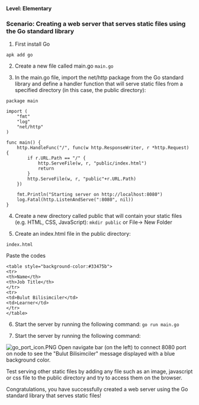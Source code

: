 #### Level: Elementary
### Scenario: Creating a web server that serves static files using the Go standard library
  
1. First install Go 
```
apk add go
```
2. Create a new file called main.go
```main.go```

3. In the main.go file, import the net/http package from the Go standard library and define a handler function that will serve static files from a specified directory (in this case, the public directory):

```
package main

import (
    "fmt"
    "log"
    "net/http"
)

func main() {
    http.HandleFunc("/", func(w http.ResponseWriter, r *http.Request) {
        if r.URL.Path == "/" {
            http.ServeFile(w, r, "public/index.html")
            return
        }
        http.ServeFile(w, r, "public"+r.URL.Path)
    })

    fmt.Println("Starting server on http://localhost:8080")
    log.Fatal(http.ListenAndServe(":8080", nil))
}
```

4. Create a new directory called public that will contain your static files (e.g. HTML, CSS, JavaScript):
```mkdir public``` or File-> New Folder

5. Create an index.html file in the public directory:

```index.html```

Paste the codes

```
<table style="background-color:#33475b">
<tr>
<th>Name</th>
<th>Job Title</th> 
</tr>
<tr>
<td>Bulut Bilisimciler</td>
<td>Learner</td>
</tr>
</table>
```

6. Start the server by running the following command:
```go run main.go```

7. Start the server by running the following command:

![go_port_icon.PNG](https://gitlab.bulutbilisimciler.com/bb-public/scenarios/-/raw/master/go/Assets/go_port_icon.PNG)
Open navigate bar (on the left) to connect 8080 port on node to see the "Bulut Bilisimciler" message displayed with a blue background color.

Test serving other static files by adding any file such as an image, javascript or css file to the public directory and try to access them on the browser.

Congratulations, you have successfully created a web server using the Go standard library that serves static files!

